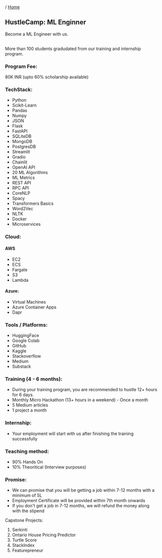 / [Home](index.md)

## HustleCamp: ML Enginner

Become a ML Engineer with us. <br><br>

More than 100 students gradudated from our training and internship program.  

### Program Fee:
80K INR (upto 60% scholarship available)

### TechStack:
- Python
- Scikit-Learn
- Pandas
- Numpy
- JSON
- Flask
- FastAPI
- SQLiteDB
- MongoDB
- PostgresDB
- Streamlit
- Gradio
- Chainlit
- OpenAI API
- 20 ML Algorithms
- ML Metrics
- REST API
- RPC API
- CoreNLP
- Spacy
- Transformers Basics
- Word2Vec
- NLTK
- Docker 
- Microservices


### Cloud:
#### AWS
- EC2
- ECS
- Fargate
- S3
- Lambda

#### Azure:
- Virtual Machines
- Azure Container Apps
- Dapr


### Tools / Platforms:
- HuggingFace
- Google Colab
- GitHub
- Kaggle
- Stackoverflow
- Medium
- Substack


### Training (4 - 6 months):
- During your training program, you are recommended to hustle 12+ hours for 6 days.
- Monthly Micro Hackathon (13+ hours in a weekend) - Once a month
- 5 Medium articles
- 1 project a month 


### Internship:
- Your employment will start with us after finishing the training successfully


### Teaching method:
- 90% Hands On
- 10% Theoritical (Interview purposes)


### Promise:
- We can promise that you will be getting a job within 7-12 months with a minimum of 5L
- Employment Certificate will be provided within 7th month onwards
- If you don't get a  job in 7-12 months, we will refund the money along with the stipend


Capstone Projects:
1. Serkinti
2. Ontario House Pricing Predictor
3. Turtle Score
4. StackIndex
5. Featurepreneur 